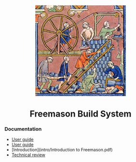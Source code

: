 <p align="center">
  <img src="user-guide/source/graphics/tower-of-babel.jpg" alt="Logo" width="300" height="300" />
</p>
<h1 align="center">Freemason Build System</h1>

### Documentation
* [User guide](user-guide/freemason-user-guide.pdf)
* <a href="https://github.com/formalism-labs/freemason.docs/blob/main/user-guide/freemason-user-guide.pdf" target="_blank">User guide</a>
* [Introduction](intro/Introduction to Freemason.pdf)
* [Technical review](design/freemason-tech-review.pdf)
